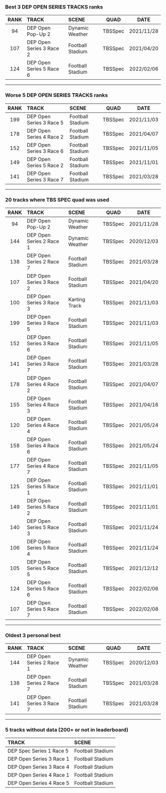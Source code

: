 ### Best 3 DEP OPEN SERIES TRACKS ranks
|RANK|TRACK|SCENE|QUAD|DATE|
|:---:|:---|:---|:---:|:---:|
|94|DEP Open Pop-Up 2|Dynamic Weather|TBSSpec|2021/11/28|
|107|DEP Open Series 3 Race 2|Football Stadium|TBSSpec|2021/04/20|
|124|DEP Open Series 5 Race 6|Football Stadium|TBSSpec|2022/02/06|
---
### Worse 5 DEP OPEN SERIES TRACKS ranks
|RANK|TRACK|SCENE|QUAD|DATE|
|:---:|:---|:---|:---:|:---:|
|199|DEP Open Series 3 Race 5|Football Stadium|TBSSpec|2021/11/03|
|178|DEP Open Series 4 Race 2|Football Stadium|TBSSpec|2021/04/07|
|152|DEP Open Series 3 Race 6|Football Stadium|TBSSpec|2021/11/05|
|149|DEP Open Series 5 Race 2|Football Stadium|TBSSpec|2021/11/01|
|141|DEP Open Series 3 Race 7|Football Stadium|TBSSpec|2021/03/28|
---
### 20 tracks where TBS SPEC quad was used
|RANK|TRACK|SCENE|QUAD|DATE|
|:---:|:---|:---|:---:|:---:|
|94|DEP Open Pop-Up 2|Dynamic Weather|TBSSpec|2021/11/28|
|144|DEP Open Series 2 Race 1|Dynamic Weather|TBSSpec|2020/12/03|
|138|DEP Open Series 2 Race 7|Football Stadium|TBSSpec|2021/03/28|
|107|DEP Open Series 3 Race 2|Football Stadium|TBSSpec|2021/04/20|
|100|DEP Open Series 3 Race 3|Karting Track|TBSSpec|2021/11/03|
|199|DEP Open Series 3 Race 5|Football Stadium|TBSSpec|2021/11/03|
|152|DEP Open Series 3 Race 6|Football Stadium|TBSSpec|2021/11/05|
|141|DEP Open Series 3 Race 7|Football Stadium|TBSSpec|2021/03/28|
|178|DEP Open Series 4 Race 2|Football Stadium|TBSSpec|2021/04/07|
|155|DEP Open Series 4 Race 3|Football Stadium|TBSSpec|2021/04/16|
|120|DEP Open Series 4 Race 4|Football Stadium|TBSSpec|2021/05/24|
|158|DEP Open Series 4 Race 6|Football Stadium|TBSSpec|2021/05/24|
|177|DEP Open Series 4 Race 7|Football Stadium|TBSSpec|2021/11/05|
|125|DEP Open Series 5 Race 1|Football Stadium|TBSSpec|2021/11/01|
|149|DEP Open Series 5 Race 2|Football Stadium|TBSSpec|2021/11/01|
|140|DEP Open Series 5 Race 3|Football Stadium|TBSSpec|2021/11/24|
|106|DEP Open Series 5 Race 4|Football Stadium|TBSSpec|2021/11/24|
|105|DEP Open Series 5 Race 5|Football Stadium|TBSSpec|2021/12/12|
|124|DEP Open Series 5 Race 6|Football Stadium|TBSSpec|2022/02/06|
|107|DEP Open Series 5 Race 7|Football Stadium|TBSSpec|2022/02/08|
---
### Oldest 3 personal best
|RANK|TRACK|SCENE|QUAD|DATE|
|:---:|:---|:---|:---:|:---:|
|144|DEP Open Series 2 Race 1|Dynamic Weather|TBSSpec|2020/12/03|
|138|DEP Open Series 2 Race 7|Football Stadium|TBSSpec|2021/03/28|
|141|DEP Open Series 3 Race 7|Football Stadium|TBSSpec|2021/03/28|
---
### 5 tracks without data (200+ or not in leaderboard)
|TRACK|SCENE|
|:---|:---|
|DEP Spec Series 1 Race 5|Football Stadium|
|DEP Open Series 3 Race 1|Football Stadium|
|DEP Open Series 3 Race 4|Football Stadium|
|DEP Open Series 4 Race 1|Football Stadium|
|DEP Open Series 4 Race 5|Football Stadium|
